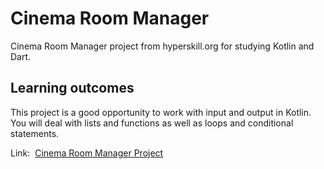 # Cinema Room Manager

Cinema Room Manager project from hyperskill.org for studying Kotlin and Dart.

## Learning outcomes

This project is a good opportunity to work with input and output in Kotlin. You will deal with lists and functions as well as loops and conditional statements.

<p>Link:&nbsp;&nbsp;<a href="https://hyperskill.org/projects/138?track=18">Cinema Room Manager Project</a></p>
